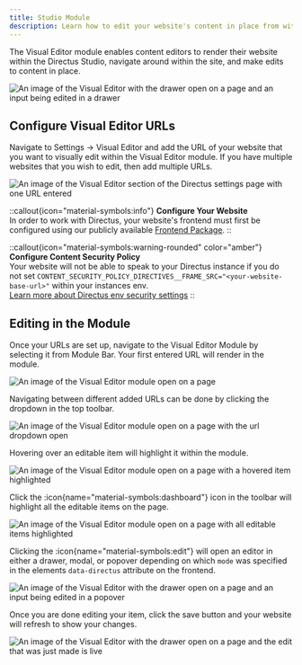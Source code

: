 ```yaml
---
title: Studio Module
description: Learn how to edit your website's content in place from within the Directus Studio.
---
```


The Visual Editor module enables content editors to render their website within the Directus Studio, navigate around within the site, and make edits to content in place.

![An image of the Visual Editor with the drawer open on a page and an input being edited in a drawer]()

## Configure Visual Editor URLs

Navigate to Settings -> Visual Editor and add the URL of your website that you want to visually edit within the Visual Editor module. If you have multiple websites that you wish to edit, then add multiple URLs.

![An image of the Visual Editor section of the Directus settings page with one URL entered]()

::callout{icon="material-symbols:info"}
**Configure Your Website**  
In order to work with Directus, your website's frontend must first be configured using our publicly available [Frontend Package](/guides/content/visual-editor/frontend-package).
::

::callout{icon="material-symbols:warning-rounded" color="amber"}
**Configure Content Security Policy**  
Your website will not be able to speak to your Directus instance if you do not set `CONTENT_SECURITY_POLICY_DIRECTIVES__FRAME_SRC="<your-website-base-url>"` within your instances env.<br>
[Learn more about Directus env security settings](/configuration/security-limits)
::

## Editing in the Module

Once your URLs are set up, navigate to the Visual Editor Module by selecting it from Module Bar. Your first entered URL will render in the module.

![An image of the Visual Editor module open on a page]()

Navigating between different added URLs can be done by clicking the dropdown in the top toolbar.

![An image of the Visual Editor module open on a page with the url dropdown open]()

Hovering over an editable item will highlight it within the module.

![An image of the Visual Editor module open on a page with a hovered item highlighted]()

Click the :icon{name="material-symbols:dashboard"} icon in the toolbar will highlight all the editable items on the page.

![An image of the Visual Editor module open on a page with all editable items highlighted]()

Clicking the :icon{name="material-symbols:edit"} will open an editor in either a drawer, modal, or popover depending on which `mode` was specified in the elements `data-directus` attribute on the frontend.

![An image of the Visual Editor with the drawer open on a page and an input being edited in a popover]()

Once you are done editing your item, click the save button and your website will refresh to show your changes.

![An image of the Visual Editor with the drawer open on a page and the edit that was just made is live]()
